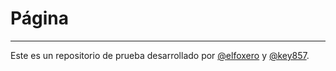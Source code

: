 # Página #
*******

Este es un repositorio de prueba desarrollado por [@elfoxero](http://twitter.com/elfoxero) y [@key857](http://twitter.com/key857).